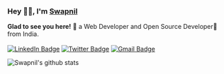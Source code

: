 ### Hey 👋🏽, I'm [Swapnil](https://swapnilsparsh.github.io) 

**Glad to see you here!** :star_struck: a Web Developer and Open Source Developer🚀 from India. <br> <br> 
[![LinkedIn Badge](https://img.shields.io/badge/LinkedIn-swapnilsparsh-blue?logo=linkedin)](https://www.linkedin.com/in/swapnilsparsh/)
[![Twitter Badge](http://img.shields.io/badge/-@swapnilsparsh-1ca0f1?style=social&logo=x&logoColor=blue&link=https://twitter.com/swapnilsparsh)](https://twitter.com/swapnilsparsh) 
[![Gmail Badge](https://img.shields.io/badge/-GMail-c14438?style=social&logo=Gmail&logoColor=red&link=mailto:arezona.lucky55@gmail.com)](mailto:arezona.lucky55@gmail.com)

![Swapnil's github stats](https://github-readme-stats.vercel.app/api?username=swapnilsparsh&show_icons=true&hide_border=true)
